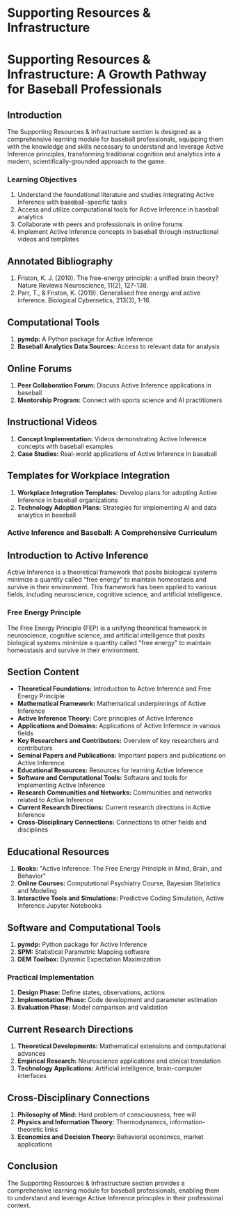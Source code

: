 # Supporting Resources & Infrastructure

# Supporting Resources & Infrastructure: A Growth Pathway for Baseball Professionals
## Introduction
The Supporting Resources & Infrastructure section is designed as a comprehensive learning module for baseball professionals, equipping them with the knowledge and skills necessary to understand and leverage Active Inference principles, transforming traditional cognition and analytics into a modern, scientifically-grounded approach to the game.

### Learning Objectives
1. Understand the foundational literature and studies integrating Active Inference with baseball-specific tasks
2. Access and utilize computational tools for Active Inference in baseball analytics
3. Collaborate with peers and professionals in online forums
4. Implement Active Inference concepts in baseball through instructional videos and templates

## Annotated Bibliography
1. Friston, K. J. (2010). The free-energy principle: a unified brain theory? Nature Reviews Neuroscience, 11(2), 127-138.
2. Parr, T., & Friston, K. (2019). Generalised free energy and active inference. Biological Cybernetics, 213(3), 1-16.

## Computational Tools
1. **pymdp:** A Python package for Active Inference
2. **Baseball Analytics Data Sources:** Access to relevant data for analysis

## Online Forums
1. **Peer Collaboration Forum:** Discuss Active Inference applications in baseball
2. **Mentorship Program:** Connect with sports science and AI practitioners

## Instructional Videos
1. **Concept Implementation:** Videos demonstrating Active Inference concepts with baseball examples
2. **Case Studies:** Real-world applications of Active Inference in baseball

## Templates for Workplace Integration
1. **Workplace Integration Templates:** Develop plans for adopting Active Inference in baseball organizations
2. **Technology Adoption Plans:** Strategies for implementing AI and data analytics in baseball

### Active Inference and Baseball: A Comprehensive Curriculum

## Introduction to Active Inference
Active Inference is a theoretical framework that posits biological systems minimize a quantity called "free energy" to maintain homeostasis and survive in their environment. This framework has been applied to various fields, including neuroscience, cognitive science, and artificial intelligence.

### Free Energy Principle
The Free Energy Principle (FEP) is a unifying theoretical framework in neuroscience, cognitive science, and artificial intelligence that posits biological systems minimize a quantity called "free energy" to maintain homeostasis and survive in their environment.

## Section Content
- **Theoretical Foundations:** Introduction to Active Inference and Free Energy Principle
- **Mathematical Framework:** Mathematical underpinnings of Active Inference
- **Active Inference Theory:** Core principles of Active Inference
- **Applications and Domains:** Applications of Active Inference in various fields
- **Key Researchers and Contributors:** Overview of key researchers and contributors
- **Seminal Papers and Publications:** Important papers and publications on Active Inference
- **Educational Resources:** Resources for learning Active Inference
- **Software and Computational Tools:** Software and tools for implementing Active Inference
- **Research Communities and Networks:** Communities and networks related to Active Inference
- **Current Research Directions:** Current research directions in Active Inference
- **Cross-Disciplinary Connections:** Connections to other fields and disciplines

## Educational Resources
1. **Books:** "Active Inference: The Free Energy Principle in Mind, Brain, and Behavior"
2. **Online Courses:** Computational Psychiatry Course, Bayesian Statistics and Modeling
3. **Interactive Tools and Simulations:** Predictive Coding Simulation, Active Inference Jupyter Notebooks

## Software and Computational Tools
1. **pymdp:** Python package for Active Inference
2. **SPM:** Statistical Parametric Mapping software
3. **DEM Toolbox:** Dynamic Expectation Maximization

### Practical Implementation
1. **Design Phase:** Define states, observations, actions
2. **Implementation Phase:** Code development and parameter estimation
3. **Evaluation Phase:** Model comparison and validation

## Current Research Directions
1. **Theoretical Developments:** Mathematical extensions and computational advances
2. **Empirical Research:** Neuroscience applications and clinical translation
3. **Technology Applications:** Artificial intelligence, brain-computer interfaces

## Cross-Disciplinary Connections
1. **Philosophy of Mind:** Hard problem of consciousness, free will
2. **Physics and Information Theory:** Thermodynamics, information-theoretic links
3. **Economics and Decision Theory:** Behavioral economics, market applications

## Conclusion
The Supporting Resources & Infrastructure section provides a comprehensive learning module for baseball professionals, enabling them to understand and leverage Active Inference principles in their professional context.